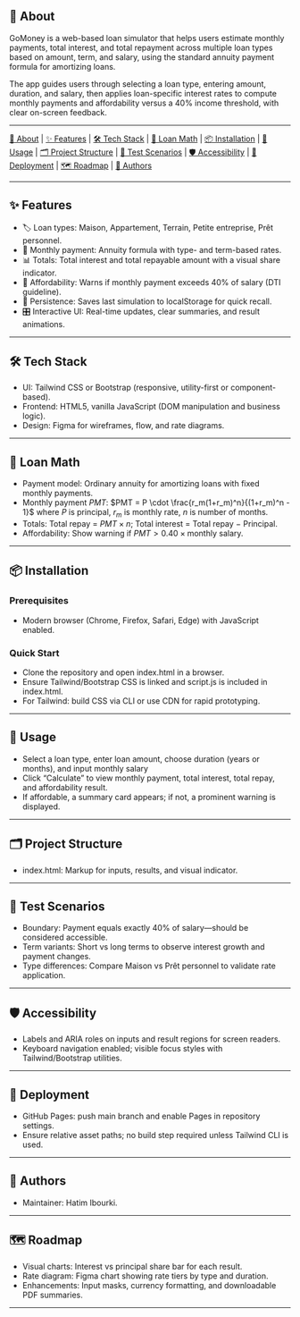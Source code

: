 ## 📌 About

GoMoney is a web-based loan simulator that helps users estimate monthly payments, total interest, and total repayment across multiple loan types based on amount, term, and salary, using the standard annuity payment formula for amortizing loans.

The app guides users through selecting a loan type, entering amount, duration, and salary, then applies loan-specific interest rates to compute monthly payments and affordability versus a 40% income threshold, with clear on-screen feedback.

***

[📌 About](#-about) | [✨ Features](#-features) | [🛠️ Tech Stack](#-tech-stack) | [🧠 Loan Math](#-loan-math) | [📦 Installation](#-installation) | [🎯 Usage](#-usage) | [🗂️ Project Structure](#-project-structure) | [🧪 Test Scenarios](#-test-scenarios) | [🛡️ Accessibility](#-accessibility) | [🚀 Deployment](#-deployment) | [🗺️ Roadmap](#-roadmap) | [👥 Authors](#-authors) 

***

## ✨ Features

- 🏷️ Loan types: Maison, Appartement, Terrain, Petite entreprise, Prêt personnel.
- 🧮 Monthly payment: Annuity formula with type- and term-based rates.
- 📊 Totals: Total interest and total repayable amount with a visual share indicator.
- 🚦 Affordability: Warns if monthly payment exceeds 40% of salary (DTI guideline).
- 💾 Persistence: Saves last simulation to localStorage for quick recall.
- 🎛️ Interactive UI: Real-time updates, clear summaries, and result animations.

***

## 🛠️ Tech Stack

- UI: Tailwind CSS or Bootstrap (responsive, utility-first or component-based).
- Frontend: HTML5, vanilla JavaScript (DOM manipulation and business logic).
- Design: Figma for wireframes, flow, and rate diagrams.

***

## 🧠 Loan Math

- Payment model: Ordinary annuity for amortizing loans with fixed monthly payments.
- Monthly payment $PMT$: $PMT = P \cdot \frac{r_m(1+r_m)^n}{(1+r_m)^n - 1}$ where $P$ is principal, $r_m$ is monthly rate, $n$ is number of months.
- Totals: Total repay = $PMT \times n$; Total interest = Total repay $-$ Principal.
- Affordability: Show warning if $PMT > 0.40 \times \text{monthly salary}$.

***

## 📦 Installation

### Prerequisites

- Modern browser (Chrome, Firefox, Safari, Edge) with JavaScript enabled.

### Quick Start

- Clone the repository and open index.html in a browser.
- Ensure Tailwind/Bootstrap CSS is linked and script.js is included in index.html.
- For Tailwind: build CSS via CLI or use CDN for rapid prototyping.

***

## 🎯 Usage

- Select a loan type, enter loan amount, choose duration (years or months), and input monthly salary
- Click “Calculate” to view monthly payment, total interest, total repay, and affordability result.
- If affordable, a summary card appears; if not, a prominent warning is displayed.

***

## 🗂️ Project Structure

- index.html: Markup for inputs, results, and visual indicator.

***

## 🧪 Test Scenarios

- Boundary: Payment equals exactly 40% of salary—should be considered accessible.
- Term variants: Short vs long terms to observe interest growth and payment changes.
- Type differences: Compare Maison vs Prêt personnel to validate rate application.

***

## 🛡️ Accessibility

- Labels and ARIA roles on inputs and result regions for screen readers.
- Keyboard navigation enabled; visible focus styles with Tailwind/Bootstrap utilities.

***

## 🚀 Deployment

- GitHub Pages: push main branch and enable Pages in repository settings.
- Ensure relative asset paths; no build step required unless Tailwind CLI is used.

***

## 👥 Authors

- Maintainer: Hatim Ibourki.

***

## 🗺️ Roadmap

- Visual charts: Interest vs principal share bar for each result.
- Rate diagram: Figma chart showing rate tiers by type and duration.
- Enhancements: Input masks, currency formatting, and downloadable PDF summaries.

***
